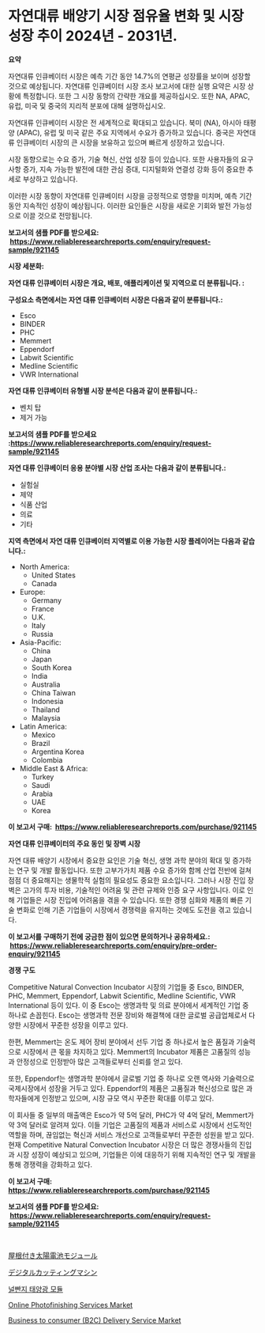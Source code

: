 <p><h1>자연대류 배양기 시장 점유율 변화 및 시장 성장 추이 2024년 - 2031년.</h1></p><p><strong>요약</strong></p>
<p><p>자연대류 인큐베이터 시장은 예측 기간 동안 14.7%의 연평균 성장률을 보이며 성장할 것으로 예상됩니다. 자연대류 인큐베이터 시장 조사 보고서에 대한 실행 요약은 시장 상황에 특정합니다. 또한 그 시장 동향의 간략한 개요를 제공하십시오. 또한 NA, APAC, 유럽, 미국 및 중국의 지리적 분포에 대해 설명하십시오.</p><p>자연대류 인큐베이터 시장은 전 세계적으로 확대되고 있습니다. 북미 (NA), 아시아 태평양 (APAC), 유럽 및 미국 같은 주요 지역에서 수요가 증가하고 있습니다. 중국은 자연대류 인큐베이터 시장의 큰 시장을 보유하고 있으며 빠르게 성장하고 있습니다.</p><p>시장 동향으로는 수요 증가, 기술 혁신, 산업 성장 등이 있습니다. 또한 사용자들의 요구사항 증가, 지속 가능한 발전에 대한 관심 증대, 디지털화와 연결성 강화 등이 중요한 추세로 부상하고 있습니다.</p><p>이러한 시장 동향이 자연대류 인큐베이터 시장을 긍정적으로 영향을 미치며, 예측 기간 동안 지속적인 성장이 예상됩니다. 이러한 요인들은 시장을 새로운 기회와 발전 가능성으로 이끌 것으로 전망됩니다.</p></p>
<p><strong>보고서의 샘플 PDF를 받으세요: &nbsp;<a href="https://www.reliableresearchreports.com/enquiry/request-sample/921145">https://www.reliableresearchreports.com/enquiry/request-sample/921145</a></strong></p>
<p><strong>시장 세분화:</strong></p>
<p><strong> 자연 대류 인큐베이터 시장은 개요, 배포, 애플리케이션 및 지역으로 더 분류됩니다. :</strong></p>
<p><strong>구성요소 측면에서는 자연 대류 인큐베이터 시장은 다음과 같이 분류됩니다.:</strong></p>
<p><ul><li>Esco</li><li>BINDER</li><li>PHC</li><li>Memmert</li><li>Eppendorf</li><li>Labwit Scientific</li><li>Medline Scientific</li><li>VWR International</li></ul></p>
<p><strong> 자연 대류 인큐베이터 유형별 시장 분석은 다음과 같이 분류됩니다.:</strong></p>
<p><ul><li>벤치 탑</li><li>제거 가능</li></ul></p>
<p><strong>보고서의 샘플 PDF를 받으세요 :<a href="https://www.reliableresearchreports.com/enquiry/request-sample/921145">https://www.reliableresearchreports.com/enquiry/request-sample/921145</a></strong></p>
<p><strong> 자연 대류 인큐베이터 응용 분야별 시장 산업 조사는 다음과 같이 분류됩니다.:</strong></p>
<p><ul><li>실험실</li><li>제약</li><li>식품 산업</li><li>의료</li><li>기타</li></ul></p>
<p><strong>지역 측면에서 자연 대류 인큐베이터 지역별로 이용 가능한 시장 플레이어는 다음과 같습니다.:</strong></p>
<p><ul>
    <li>
        North America:
        <ul>
            <li>United States</li>
            <li>Canada</li>
        </ul>
    </li>
    <li>
        Europe:
        <ul>
            <li>Germany</li>
            <li>France</li>
            <li>U.K.</li>
            <li>Italy</li>
            <li>Russia</li>
        </ul>
    </li>
    <li>
        Asia-Pacific:
        <ul>
            <li>China</li>
            <li>Japan</li>
            <li>South Korea</li>
            <li>India</li>
            <li>Australia</li>
            <li>China Taiwan</li>
            <li>Indonesia</li>
            <li>Thailand</li>
            <li>Malaysia</li>
        </ul>
    </li>
    <li>
        Latin America:
        <ul>
            <li>Mexico</li>
            <li>Brazil</li>
            <li>Argentina Korea</li>
            <li>Colombia</li>
        </ul>
    </li>
    <li>
        Middle East & Africa:
        <ul>
            <li>Turkey</li>
            <li>Saudi</li>
            <li>Arabia</li>
            <li>UAE</li>
            <li>Korea</li>
        </ul>
    </li>
    </ul></p>
<p><strong>이 보고서 구매: &nbsp;<a href="https://www.reliableresearchreports.com/purchase/921145">https://www.reliableresearchreports.com/purchase/921145</a></strong></p>
<p><strong>자연 대류 인큐베이터의 주요 동인 및 장벽 시장</strong></p>
<p><p>자연 대류 배양기 시장에서 중요한 요인은 기술 혁신, 생명 과학 분야의 확대 및 증가하는 연구 및 개발 활동입니다. 또한 고부가가치 제품 수요 증가와 함께 산업 전반에 걸쳐 점점 더 중요해지는 생물학적 실험의 필요성도 중요한 요소입니다. 그러나 시장 진입 장벽은 고가의 투자 비용, 기술적인 어려움 및 관련 규제와 인증 요구 사항입니다. 이로 인해 기업들은 시장 진입에 어려움을 겪을 수 있습니다. 또한 경쟁 심화와 제품의 빠른 기술 변화로 인해 기존 기업들이 시장에서 경쟁력을 유지하는 것에도 도전을 겪고 있습니다.</p></p>
<p><strong>이 보고서를 구매하기 전에 궁금한 점이 있으면 문의하거나 공유하세요.: &nbsp;<a href="https://www.reliableresearchreports.com/enquiry/pre-order-enquiry/921145">https://www.reliableresearchreports.com/enquiry/pre-order-enquiry/921145</a></strong></p>
<p><strong>경쟁 구도</strong></p>
<p><p>Competitive Natural Convection Incubator 시장의 기업들 중 Esco, BINDER, PHC, Memmert, Eppendorf, Labwit Scientific, Medline Scientific, VWR International 등이 있다. 이 중 Esco는 생명과학 및 의료 분야에서 세계적인 기업 중 하나로 손꼽힌다. Esco는 생명과학 전문 장비와 해결책에 대한 글로벌 공급업체로서 다양한 시장에서 꾸준한 성장을 이루고 있다. </p><p>한편, Memmert는 온도 제어 장비 분야에서 선두 기업 중 하나로서 높은 품질과 기술력으로 시장에서 큰 몫을 차지하고 있다. Memmert의 Incubator 제품은 고품질의 성능과 안정성으로 인정받아 많은 고객들로부터 신뢰를 얻고 있다.</p><p>또한, Eppendorf는 생명과학 분야에서 글로벌 기업 중 하나로 오랜 역사와 기술력으로 국제시장에서 성장을 거두고 있다. Eppendorf의 제품은 고품질과 혁신성으로 많은 과학자들에게 인정받고 있으며, 시장 규모 역시 꾸준한 확대를 이루고 있다.</p><p>이 회사들 중 일부의 매출액은 Esco가 약 5억 달러, PHC가 약 4억 달러, Memmert가 약 3억 달러로 알려져 있다. 이들 기업은 고품질의 제품과 서비스로 시장에서 선도적인 역할을 하며, 끊임없는 혁신과 서비스 개선으로 고객들로부터 꾸준한 성원을 받고 있다. 현재 Competitive Natural Convection Incubator 시장은 더 많은 경쟁사들의 진입과 시장 성장이 예상되고 있으며, 기업들은 이에 대응하기 위해 지속적인 연구 및 개발을 통해 경쟁력을 강화하고 있다.</p></p>
<p><strong>이 보고서 구매: &nbsp; <a href="https://www.reliableresearchreports.com/purchase/921145">https://www.reliableresearchreports.com/purchase/921145</a></strong></p>
<p><strong>보고서의 샘플 PDF를 받으세요: &nbsp;<a href="https://www.reliableresearchreports.com/enquiry/request-sample/921145">https://www.reliableresearchreports.com/enquiry/request-sample/921145</a></strong><strong></strong></p>
<p>&nbsp;</p>
<p><p><a href="https://github.com/lababdou/Market-Research-Report-List-2/blob/main/8749205182020.md">屋根付き太陽電池モジュール</a></p><p><a href="https://github.com/mohamedbakry57/Market-Research-Report-List-2/blob/main/8763239182019.md">デジタルカッティングマシン</a></p><p><a href="https://github.com/laholand/Market-Research-Report-List-2/blob/main/7522846182015.md">널빤지 태양광 모듈</a></p><p><a href="https://issuu.com/reportprime-2/docs/online-photofinishing-services-market-size-2030.pp">Online Photofinishing Services Market</a></p><p><a href="https://issuu.com/reportprime-2/docs/business-to-consumer-b2c-delivery-service-market-s">Business to consumer (B2C) Delivery Service Market</a></p></p>